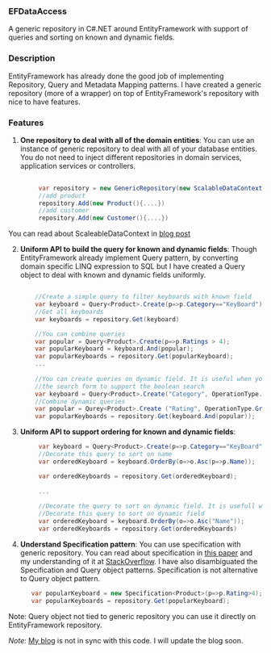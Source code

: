 ### EFDataAccess
A generic repository in C#.NET around EntityFramework with support of queries and sorting on known and dynamic fields.

### Description
EntityFramework has already done the good job of implementing Repository, Query and Metadata Mapping patterns. I have created a generic repository (more of a wrapper) on top of EntityFramework's repository with nice to have features.

### Features

1. **One repository to deal with all of the domain entities**: You can use an instance of generic repository to deal with all of your database entities. You do not need to inject different repositories in domain services, application services or controllers.
   ```cs
       
        var repository = new GenericRepository(new ScalableDataContext("Mapping.dll", "ConnectionName"))
        //add product
        repository.Add(new Product(){....})    
        //add customer
        repository.Add(new Customer(){....})
     ```
You can read about ScaleableDataContext in [blog post](http://gurmitteotia.blogspot.co.uk/2015/07/entity-frameworks-entities-to-database.html)

2. **Uniform API to build the query for known and dynamic fields**: Though EntityFramework already implement Query pattern, by converting domain specific LINQ expression to SQL but I have created a Query object to deal with known and dynamic fields uniformly.
   ```cs

       //Create a simple query to filter keyboards with known field
       var keyboard = Query<Product>.Create(p=>p.Category=="KeyBoard");
       //Get all keyboards
       var keyboards = repository.Get(keyboard)

       //You can combine queries
       var popular = Query<Product>.Create(p=>p.Ratings > 4);
       var popularKeyboard = keyboard.And(popular);
       var popularKeyboards = repository.Get(popularKeyboard); 
       ...
      
       //You can create queries on dynamic field. It is useful when you are getting these fields from 
       //the search form to support the boolean search
       var keyboard = Query<Product>.Create("Category", OperationType.EqualTo, "KeyBoard"); 
       //Combine dynamic queries
       var popular = Qurey<Product>.Create ("Rating", OperationType.GreaterThan, 4)
       var popularKeyboards = repository.Get(keyboard.And(popular));
   ```
3. **Uniform API to support ordering for known and dynamic fields**:
   ```cs
        var keyboard = Query<Product>.Create(p=>p.Category=="KeyBoard");
        //Decorate this query to sort on name
        var orderedKeyboard = keyboard.OrderBy(o=>o.Asc(p=>p.Name));

        var orderedKeyboards = repository.Get(orderedKeyboard);
        
        ...
        
        //Decorate the query to sort on dynamic field. It is usefull when user has the choice to sort the data in UI.
        //Decorate this query to sort on dynamic field
        var orderedKeyboard = keyboard.OrderBy(o=>o.Asc("Name"));
        var orderedKeyboards = repository.Get(orderedKeyboards)

   ```
4. **Understand Specification pattern**: You can use specification with generic repository. You can read about specification in [this paper](https://martinfowler.com/apsupp/spec.pdf) and my understanding of it at [StackOverflow](https://stackoverflow.com/questions/2506426/using-the-specification-pattern/32350270#32350270). I have also disambiguated the Specification and Query object patterns. Specification is not alternative to Query object pattern.
   ```cs
      var popularKeyboard = new Specification<Product>(p=>p.Rating>4);
      var popularKeyboards = repository.Get(popularKeyboard);
   ```

Note: Query object not tied to generic repository you can use it directly on EntityFramework repository.

*Note*: [My blog](http://gurmitteotia.blogspot.co.uk/2015/06/generic-repository-around-entity.html) is not in sync with this code. I will update the blog soon.




